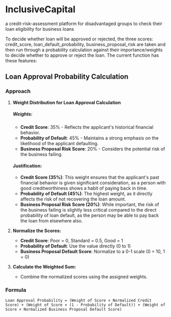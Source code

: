 # InclusiveCapital
a credit-risk-assessment platform for disadvantaged groups to check their loan eligibility for business loans


To decide whether loan will be approved or rejected, the three scores: credit_score, loan_default_probability, business_proposal_risk are taken and then run through a probability calculation against their importance/weights to decide whether to approve or reject the loan. The current function has these features:

## Loan Approval Probability Calculation

### Approach

1. **Weight Distribution for Loan Approval Calculation**

      ##### Weights:
      - **Credit Score**: 35% - Reflects the applicant's historical financial behavior.
      - **Probability of Default**: 45% - Maintains a strong emphasis on the likelihood of the applicant defaulting.
      - **Business Proposal Risk Score**: 20% - Considers the potential risk of the business failing.
      
      #### Justification:
      - **Credit Score (35%)**: This weight ensures that the applicant's past financial behavior is given significant consideration, as a person with good creditworthiness shows a habit of paying back in time.
      - **Probability of Default (45%)**: The highest weight, as it directly affects the risk of not recovering the loan amount.
      - **Business Proposal Risk Score (20%)**: While important, the risk of the business failing is slightly less critical compared to the direct probability of loan default, as the person may be able to pay back the loan from elsewhere also.


2. **Normalize the Scores:**
   - **Credit Score**: Poor = 0, Standard = 0.5, Good = 1
   - **Probability of Default**: Use the value directly (0 to 1)
   - **Business Proposal Default Score**: Normalize to a 0-1 scale (0 = 10, 1 = 0)

3. **Calculate the Weighted Sum:**
   - Combine the normalized scores using the assigned weights.

### Formula

```
Loan Approval Probability = (Weight of Score × Normalized Credit Score) + (Weight of Score × (1 - Probability of Default)) + (Weight of Score × Normalized Business Proposal Default Score)
```
